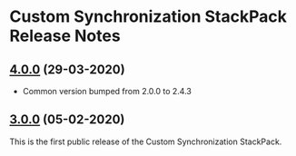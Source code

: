 # Custom Synchronization StackPack Release Notes

## [4.0.0](#) (29-03-2020)

- Common version bumped from 2.0.0 to 2.4.3

## [3.0.0](#) (05-02-2020)

This is the first public release of the Custom Synchronization StackPack.
